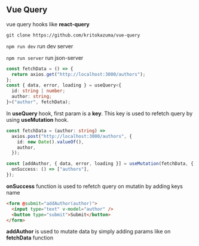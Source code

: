 ## Vue Query

vue query hooks like **react-query**

`git clone https://github.com/kritokazuma/vue-query`

`npm run dev` run dev server

`npm run server` run json-server

```typescript
const fetchData = () => {
  return axios.get("http://localhost:3000/authors");
};
const { data, error, loading } = useQuery<{
  id: string | number;
  author: string;
}>("author", fetchData);
```

In **useQuery** hook, first param is a **key**. This key is used to refetch query by using **useMutation** hook.

```typescript
const fetchData = (author: string) =>
  axios.post("http://localhost:3000/authors", {
    id: new Date().valueOf(),
    author,
  });

const [addAuthor, { data, error, loading }] = useMutation(fetchData, {
  onSuccess: () => ["authors"],
});
```

**onSuccess** function is used to refetch query on mutatin by adding keys name

```html
<form @submit="addAuthor(author)">
  <input type="text" v-model="author" />
  <button type="submit">Submit</button>
</form>
```

**addAuthor** is used to mutate data by simply adding params like on **fetchData** function
